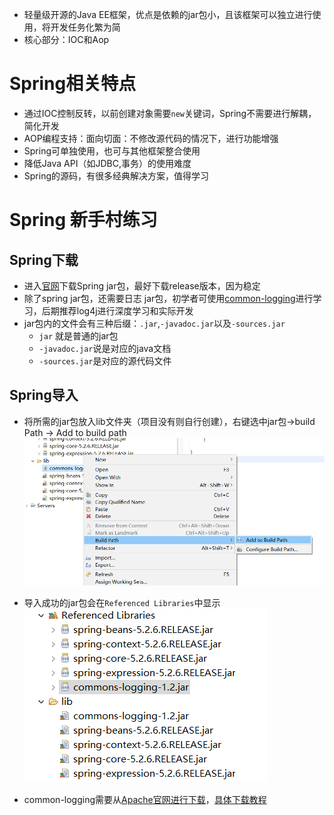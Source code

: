 * 轻量级开源的Java EE框架，优点是依赖的jar包小，且该框架可以独立进行使用，将开发任务化繁为简
* 核心部分：IOC和Aop

# Spring相关特点
* 通过IOC控制反转，以前创建对象需要`new`关键词，Spring不需要进行解耦，简化开发
* AOP编程支持：面向切面：不修改源代码的情况下，进行功能增强
* Spring可单独使用，也可与其他框架整合使用
* 降低Java API（如JDBC,事务）的使用难度
* Spring的源码，有很多经典解决方案，值得学习

# Spring 新手村练习

## Spring下载
* 进入[官网](https://repo.spring.io/ui/native/release/org/springframework/spring/)下载Spring jar包，最好下载release版本，因为稳定
* 除了spring jar包，还需要日志 jar包，初学者可使用[common-logging](https://commons.apache.org/proper/commons-logging/download_logging.cgi)进行学习，后期推荐log4j进行深度学习和实际开发
* jar包内的文件会有三种后缀：`.jar`,`-javadoc.jar`以及`-sources.jar`
  * `jar` 就是普通的jar包
  * `-javadoc.jar`说是对应的java文档
  * `-sources.jar`是对应的源代码文件

## Spring导入
* 将所需的jar包放入lib文件夹（项目没有则自行创建），右键选中jar包->build Path -> Add to build path
![](./../../../../img/Spring/Spring概述1.png)

* 导入成功的jar包会在`Referenced Libraries`中显示
![](./../../../../img/Spring/Spring概述2.png)

* common-logging需要从[Apache官网进行下载](https://commons.apache.org/proper/commons-logging/download_logging.cgi)，[具体下载教程](https://www.cnblogs.com/mkl34367803/p/14381673.html)








